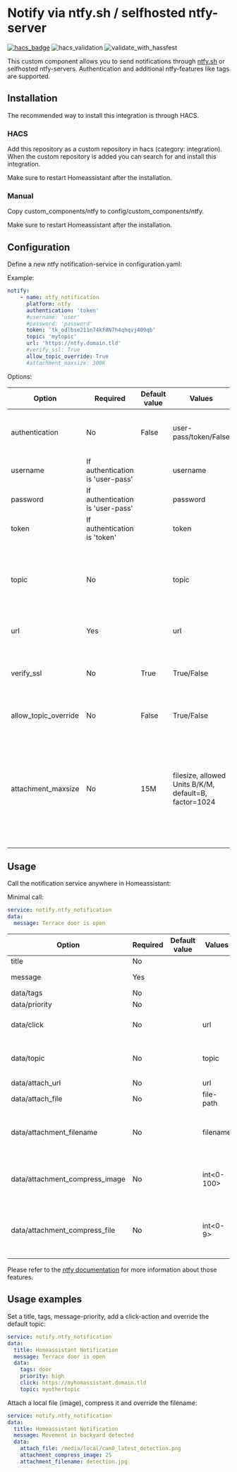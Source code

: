 # Notify via ntfy.sh / selfhosted ntfy-server
[![hacs_badge](https://img.shields.io/badge/HACS-Custom-41BDF5.svg)](https://github.com/hacs/integration) ![hacs_validation](https://github.com/hbrennhaeuser/homeassistant_integration_ntfy/actions/workflows/hacs_validation.yml/badge.svg?branch=main) ![validate_with_hassfest](https://github.com/hbrennhaeuser/homeassistant_integration_ntfy/actions/workflows/validate_with_hassfest.yml/badge.svg?branch=main)

This custom component allows you to send notifications through [ntfy.sh](https://ntfy.sh/) or selfhosted ntfy-servers.
Authentication and additional ntfy-features like tags are supported.

## Installation

The recommended way to install this integration is through HACS.

### HACS

Add this repository as a custom repository in hacs (category: integration).
When the custom repository is added you can search for and install this integration.

Make sure to restart Homeassistant after the installation.

### Manual

Copy custom_components/ntfy to config/custom_components/ntfy.

Make sure to restart Homeassistant after the installation.

## Configuration

Define a new ntfy notification-service in configuration.yaml:

Example:

```yaml
notify:
    - name: ntfy_notification
      platform: ntfy
      authentication: 'token'
      #username: 'user' 
      #password: 'password' 
      token: 'tk_odlbse211n74kf8N7h4qhqvj409qb'
      topic: 'mytopic'
      url: 'https://ntfy.domain.tld' 
      #verify_ssl: True 
      allow_topic_override: True
      #attachment_maxsize: 300K
```

Options:

| Option | Required | Default value | Values | Description |
| --- | --- | --- | --- | --- |
|authentication|No|False|user-pass/token/False|Specify authentication-type to use. Set to False to connect to the server anonymously.|
|username|If authentication is 'user-pass'||username|ntfy username|
|password|If authentication is 'user-pass'||password|ntfy password|
|token|If authentication is 'token'||token|ntfy authentication token|
|topic|No||topic|Topic to publish to. It's recommended to set the topic here, but you can also set it in each notification-call if allow_topic_override is True.|
|url|Yes||url|ntfy-instance-url, example: https://ntfy.domain.tld|
|verify_ssl|No|True|True/False|Specifies if the certificate of the ntfy-server should be verified. Set to False for self-signed certificates.|
|allow_topic_override|No|False|True/False|Allow topic-override in each notification-call.|
|attachment_maxsize|No|15M|filesize, allowed Units B/K/M, default=B, factor=1024 |Set max size for file-attachments. This should match or be below the settings of the ntfy-server. Currently the file-size is checked before any compression is applied. Keep in mind the file is loaded into memory before sending when setting this value.|

## Usage

Call the notification service anywhere in Homeassistant:

Minimal call:

```yaml
service: notify.ntfy_notification
data:
  message: Terrace door is open
```

| Option | Required | Default value | Values | Description |
| --- | --- | --- | --- | --- |
|title|No|||Notification title|
|message|Yes|||Notification message|
|data/tags|No|||Message tags|
|data/priority|No|||Message priority|
|data/click|No||url|URL to open when the notification is clicked|
|data/topic|No||topic|Override the default topic if allow_topic_override is True|
|data/attach_url|No||url|URL to file/image|
|data/attach_file|No||file-path|Path to local file|
|data/attachment_filename|No||filename|Filename. If compression is active, this applies to the final compressed file.|
|data/attachment_compress_image|No||int<0-100>|[Only applies to attach_file] Convert image to JPEG. Value is the JPEG-quality|
|data/attachment_compress_file|No||int<0-9>|[Only applies to attach_file] Compress file to zip using zlib. Value is the zlib-compression-level|

Please refer to the [ntfy documentation](https://docs.ntfy.sh/publish) for more information about those features.

## Usage examples

Set a title, tags, message-priority, add a click-action and override the default topic:

```yaml
service: notify.ntfy_notification
data:
  title: Homeassistant Notification
  message: Terrace door is open
  data:
    tags: door
    priority: high
    click: https://myhomassistant.domain.tld
    topic: myothertopic
```

Attach a local file (image), compress it and override the filename:

```yaml
service: notify.ntfy_notification
data:
  title: Homeassistant Notification
  message: Movement in backyard detected
  data:
    attach_file: /media/local/cam0_latest_detection.png
    attachment_compress_image: 25
    attachment_filename: detection.jpg
```
